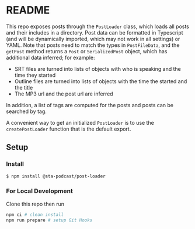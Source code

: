 # README

This repo exposes posts through the `PostLoader` class, which loads all posts and their includes in a directory.
Post data can be formatted in Typescript (and will be dynamically imported, which may not work in all settings) or YAML.
Note that posts need to match the types in `PostFileData`, and the `getPost` method returns a `Post` or `SerializedPost` object, which has additional data inferred; for example:

- SRT files are turned into lists of objects with who is speaking and the time they started
- Outline files are turned into lists of objects with the time the started and the title
- The MP3 url and the post url are inferred

In addition, a list of tags are computed for the posts and posts can be searched by tag.

A convenient way to get an initialized `PostLoader` is to use the `createPostLoader` function that is the default export.

## Setup

### Install

```bash
$ npm install @sta-podcast/post-loader
```

### For Local Development

Clone this repo then run

```bash
npm ci # clean install
npm run prepare # setup Git Hooks
```
